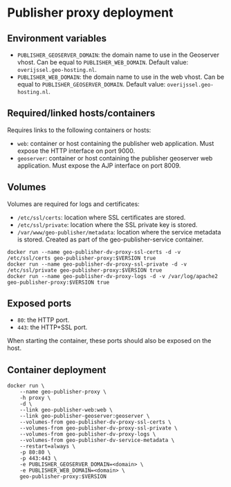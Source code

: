 # Publisher proxy deployment

## Environment variables

- ``PUBLISHER_GEOSERVER_DOMAIN``: the domain name to use in the Geoserver vhost. Can be equal to ``PUBLISHER_WEB_DOMAIN``. Default value: ``overijssel.geo-hosting.nl``.
- ``PUBLISHER_WEB_DOMAIN``: the domain name to use in the web vhost. Can be equal to ``PUBLISHER_GEOSERVER_DOMAIN``. Default value: ``overijssel.geo-hosting.nl``.

## Required/linked hosts/containers

Requires links to the following containers or hosts:

- ``web``: container or host containing the publisher web application. Must expose the HTTP interface on port 9000.
- ``geoserver``: container or host containing the publisher geoserver web application. Must expose the AJP interface on port 8009.

## Volumes

Volumes are required for logs and certificates:

- ``/etc/ssl/certs``: location where SSL certificates are stored.
- ``/etc/ssl/private``: location where the SSL private key is stored.
- ``/var/www/geo-publisher/metadata``: location where the service metadata is stored. Created as part of the geo-publisher-service container.

```
docker run --name geo-publisher-dv-proxy-ssl-certs -d -v /etc/ssl/certs geo-publisher-proxy:$VERSION true
docker run --name geo-publisher-dv-proxy-ssl-private -d -v /etc/ssl/private geo-publisher-proxy:$VERSION true
docker run --name geo-publisher-dv-proxy-logs -d -v /var/log/apache2 geo-publisher-proxy:$VERSION true
```

## Exposed ports

- ``80``: the HTTP port.
- ``443``: the HTTP+SSL port.

When starting the container, these ports should also be exposed on the host.

## Container deployment

```
docker run \ 
	--name geo-publisher-proxy \ 
	-h proxy \
	-d \
	--link geo-publisher-web:web \ 
	--link geo-publisher-geoserver:geoserver \ 
	--volumes-from geo-publisher-dv-proxy-ssl-certs \ 
	--volumes-from geo-publisher-dv-proxy-ssl-private \
	--volumes-from geo-publisher-dv-proxy-logs \
	--volumes-from geo-publisher-dv-service-metadata \
	--restart=always \
	-p 80:80 \
	-p 443:443 \
	-e PUBLISHER_GEOSERVER_DOMAIN=<domain> \
	-e PUBLISHER_WEB_DOMAIN=<domain> \
	geo-publisher-proxy:$VERSION 
```